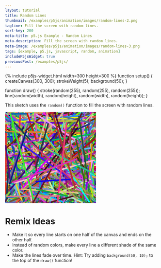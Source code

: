 ```yaml
---
layout: tutorial
title: Random Lines
thumbnail: /examples/p5js/animation/images/random-lines-2.png
tagline: Fill the screen with random lines.
sort-key: 200
meta-title: p5.js Example - Random Lines
meta-description: Fill the screen with random lines.
meta-image: /examples/p5js/animation/images/random-lines-3.png
tags: [example, p5.js, javascript, random, animation]
includeP5jsWidget: true
previousPost: /examples/p5js/
---
```


{% include p5js-widget.html width=300 height=300 %}
function setup() {
  createCanvas(300, 300);
  strokeWeight(5);
  background(50); 
}

function draw() {
  stroke(random(255), random(255), random(255));
  line(random(width), random(height), random(width), random(height));
}
</script>

This sketch uses the `random()` function to fill the screen with random lines.

![random lines](/examples/p5js/animation/images/random-lines-1.png)

# Remix Ideas

- Make it so every line starts on one half of the canvas and ends on the other half.
- Instead of random colors, make every line a different shade of the same color.
- Make the lines fade over time. Hint: Try adding `background(50, 10);` to the top of the `draw()` function!
